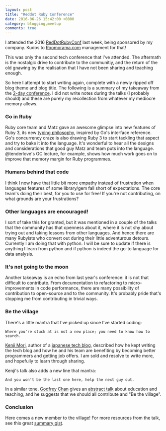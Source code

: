 ```yaml
---
layout: post
title: "Reddot Ruby Conference"
date: 2016-06-26 15:42:00 +0800
category: blogging,meetup
comments: true
---
```

I attended the 2016 [RedDotRubyConf](https://twitter.com/reddotrubyconf) last week, being sponsored by my company. Kudos to [Roomorama.com](http://www.roomorama.com) management for that!

This was only the second tech conference that I've attended.
The aftermath is the nostalgic drive to contribute to the communitiy, and the return of the old gnawing by the realisation that I have not been sharing and teaching enough.

So here I attempt to start writing again, complete with a newly ripped off blog theme and blog title. The following is a summary of my takeaway from the [2-day conference](https://engineers.sg/organizations/142). I did not write notes during the talks (I probably should) and these are purely my recollection from whatever my mediocre memory allows.

### Go in Ruby
Ruby core team and Matz gave an awesome glimpse into new features of Ruby 3, its new [typing philosophy](https://www.youtube.com/watch?v=EB8j-i5x6Hc), inspired by Go's interface reference. Go's concurrency craze is also drawing Ruby 3 to start tackling that aspect and try to bake it into the language.
It's wonderful to hear all the designs and considerations that good guy Matz and team puts into the language. @tenderlove's GC lecture, for example, shows how much work goes on to improve that memory margin for Ruby programmes.

### Humans behind that code
I think I now have that little bit more empathy instead of frustration when languages features of some library/gem fall short of expectations. The core team's doing their best, for you to use for free! If you're not contributing, on what grounds are your frustrations?

### Other languages are encouraged!
I sort of take this for granted, but it was mentioned in a couple of the talks that the community has that openness about it, where it is not shy about trying out and taking lessons from other languages. And hence there are many Rubyists who convert out during their little adventurous detours. Currently I am doing that with python. I will be sure to update if there is anything I learn from python and if python is indeed the go-to language for data analysis.

### It's not going to the moon
Another takeaway is an echo from last year's conference: it is not that difficult to contribute. From documentation to refactoring to micro-improvements in code performance, there are many possibility of contribution to open-source and to the community.
It's probably pride that's stopping me from contributing in trivial ways.

### Be the village

There's a little mantra that I've picked up since I've started coding:

```
Where you're stuck at is not a new place; you need to know how to search.
```
[Kenji Mori](https://twitter.com/zyunnosuke), author of a [japanese tech blog](http://morizyun.github.io/), described how he kept writing the tech blog and how he and his team are benefiting by becoming better programmers and getting job offers. I am sold and resolve to write more, and hopefully to learn through sharing.

Kenji's talk also adds a new line that mantra:

```
And you won't be the last one here, help the next guy out.
```
In a similar tone, [Godfrey Chan](https://twitter.com/chancancode) gives an [abstract talk](https://engineers.sg/video/keynote-rethinking-computer-science-education-reddotrubyconf-2016--804) about education and teaching, and he suggests that we should all contribute and "Be the village".

### Conclusion
Here comes a new member to the village! For more resources from the talk, see this great [summary gist](https://gist.github.com/cheeaun/43843c8b1c764825b9f3d63ed8f5bd78#file-rdrc2016-md).


